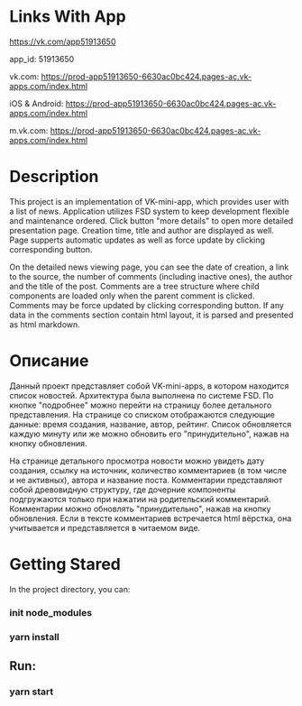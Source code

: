 # Links With App

https://vk.com/app51913650

app_id: 51913650

vk.com: https://prod-app51913650-6630ac0bc424.pages-ac.vk-apps.com/index.html

iOS & Android:  https://prod-app51913650-6630ac0bc424.pages-ac.vk-apps.com/index.html

m.vk.com:       https://prod-app51913650-6630ac0bc424.pages-ac.vk-apps.com/index.html


# Description

This project is an implementation of VK-mini-app, which provides user with a list of news. Application utilizes FSD system to keep development flexible and maintenance ordered. Click button "more details" to open more detailed presentation page. Creation time, title and author are displayed as well. Page supperts automatic updates as well as force update by clicking corresponding button. 

On the detailed news viewing page, you can see the date of creation, a link to the source, the number of comments (including inactive ones), the author and the title of the post. Comments are a tree structure where child components are loaded only when the parent comment is clicked. Comments may be force updated by clicking corresponding button. If any data in the comments section contain html layout, it is parsed and presented as html markdown.

# Описание

Данный проект представляет собой  VK-mini-apps, в котором находится список новостей. Архитектура была выполнена по системе FSD. По кнопке "подробнее" можно перейти на страницу более детального представления. На странице со списком отображаются следующие данные: время создания, название, автор, рейтинг. Список обновляется каждую минуту или же можно обновить его "принудительно", нажав  на кнопку обновления.

На странице детального просмотра новости можно увидеть дату создания, ссылку на источник, количество комментариев (в том числе и не активных), автора и название поста. Комментарии представляют собой древовидную структуру, где дочерние компоненты подгружаются только при нажатии на родительский комментарий. Комментарии можно обновлять "принудительно", нажав на кнопку обновления. Если в тексте комментариев встречается html вёрстка, она учитывается и представляется в читаемом виде.



# Getting Stared
 
In the project directory, you can:
### init node_modules

### yarn install

## Run:

### yarn start

